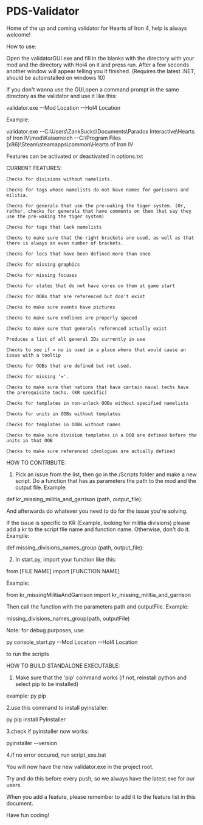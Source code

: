 # PDS-Validator
Home of the up and coming validator for Hearts of Iron 4, help is always welcome!

How to use:

Open the validatorGUI.exe and fill in the blanks with the directory with your mod and the directory with Hoi4 on it and press run. After a few seconds another window will appear telling you it finished.
(Requires the latest .NET, should be autoinstalled on windows 10)

If you don't wanna use the GUI,open a command prompt in the same directory as the validator and use it like this:

validator.exe --Mod Location --HoI4 Location

Example:

validator.exe --C:\Users\ZankSucks\Documents\Paradox Interactive\Hearts of Iron IV\mod\Kaiserreich --C:\Program Files (x86)\Steam\steamapps\common\Hearts of Iron IV

Features can be activated or deactivated in options.txt

CURRENT FEATURES:

	Checks for divisions without namelists.
	
	Checks for tags whose namelists do not have names for garissons and militia.

	Checks for generals that use the pre-waking the tiger system. (Or, rather, checks for generals that have comments on them that say they use the pre-waking the tiger system)

	Checks for tags that lack namelists

	Checks to make sure that the right brackets are used, as well as that there is always an even number of brackets.

	Checks for locs that have been defined more than once

	Checks for missing graphics

	Checks for missing focuses

	Checks for states that do not have cores on them at game start

	Checks for OOBs that are referenced but don't exist

	Checks to make sure events have pictures

	Checks to make sure endlines are properly spaced

	Checks to make sure that generals referenced actually exist

	Produces a list of all general IDs currently in use

	Checks to see if = no is used in a place where that would cause an issue with a tooltip

	Checks for OOBs that are defined but not used.

	Checks for missing '='.

    Checks to make sure that nations that have certain naval techs have the prerequisite techs. (KR specific)
    
    Checks for templates in non-unlock OOBs without specified namelists
    
    Checks for units in OOBs without templates
    
    Checks for templates in OOBs without names
    
    Checks to make sure division templates in a OOB are defined before the units in that OOB
    
    Checks to make sure referenced ideologies are actually defined
 
HOW TO CONTRIBUTE:

1. Pick an issue from the list, then go in the /Scripts folder and make a new script. Do a function that has as parameters the path to the mod and the output file. 
Example:

def kr_missing_militia_and_garrison (path, output_file):

And afterwards do whatever you need to do for the issue you're solving.

If the issue is specific to KR (Example, looking for militia divisions) please add a kr to the script file name and function name. Otherwise, don't do it. Example:

def missing_divisions_names_group (path, output_file):

2. In start.py, import your function like this:

from [FILE NAME] import [FUNCTION NAME]

Example:

from kr_missingMilitiaAndGarrison import kr_missing_militia_and_garrison

Then call the function with the parameters path and outputFile.
Example:

missing_divisions_names_group(path, outputFile)

Note: for debug purposes, use:

py console_start.py --Mod Location --HoI4 Location 

to run the scripts



HOW TO BUILD STANDALONE EXECUTABLE:

1. Make sure that the 'pip' command works (if not, reinstall python and select pip to be installed)

example: py pip

2.use this command to install pyinstaller:

py pip install PyInstaller

3.check if pyinstaller now works:

pyinstaller --version

4.if no error occured, run script_exe.bat

You will now have the new validator.exe in the project root.

Try and do this before every push, so we always have the latest.exe for our users.

When you add a feature, please remember to add it to the feature list in this document.

Have fun coding!



